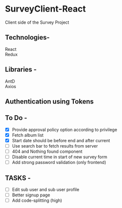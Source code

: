 # SurveyClient-React

Client side of the Survey Project  

## Technologies-

React  
Redux  

## Libraries -  

AntD  
Axios  

## Authentication using Tokens  

## To Do -

- [x] Provide approval policy option according to privilege  
- [x] Fetch album list  
- [x] Start date should be before end and after current
- [ ] Use search bar to fetch results from server  
- [ ] 404 and Nothing found component
- [ ] Disable current time in start of new survey form  
- [ ] Add strong password validation (only frontend)

## TASKS -

- [ ] Edit sub user and sub user profile
- [ ] Better signup page
- [ ] Add code-splitting (high)